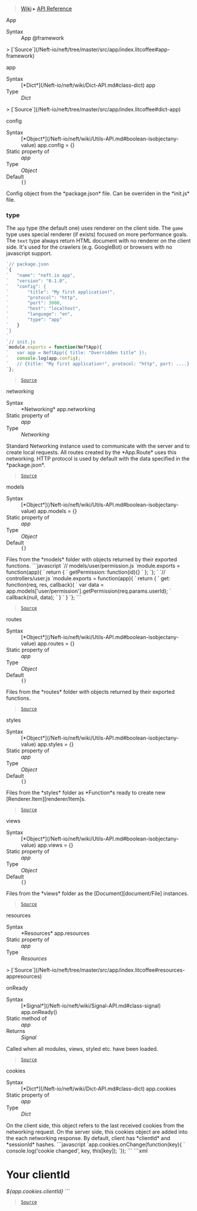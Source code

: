 > [Wiki](Home) ▸ [API Reference](API-Reference)

App
<dl><dt>Syntax</dt><dd>App @framework</dd></dl>
> [`Source`](/Neft-io/neft/tree/master/src/app/index.litcoffee#app-framework)

app
<dl><dt>Syntax</dt><dd>[*Dict*](/Neft-io/neft/wiki/Dict-API.md#class-dict) app</dd><dt>Type</dt><dd><i>Dict</i></dd></dl>
> [`Source`](/Neft-io/neft/tree/master/src/app/index.litcoffee#dict-app)

config
<dl><dt>Syntax</dt><dd>[*Object*](/Neft-io/neft/wiki/Utils-API.md#boolean-isobjectany-value) app.config = {}</dd><dt>Static property of</dt><dd><i>app</i></dd><dt>Type</dt><dd><i>Object</i></dd><dt>Default</dt><dd><code>{}</code></dd></dl>
Config object from the *package.json* file.
Can be overriden in the *init.js* file.

### type

The `app` type (the default one) uses renderer on the client side.
The `game` type uses special renderer (if exists) focused on more performance goals.
The `text` type always return HTML document with no renderer on the client side.
It's used for the crawlers (e.g. GoogleBot) or browsers with no javascript support.
```javascript
`// package.json
`{
`   "name": "neft.io app",
`   "version": "0.1.0",
`   "config": {
`       "title": "My first application!",
`       "protocol": "http",
`       "port": 3000,
`       "host": "localhost",
`       "language": "en",
`       "type": "app"
`   }
`}
`
`// init.js
`module.exports = function(NeftApp){
`   var app = NeftApp({ title: "Overridden title" });
`   console.log(app.config);
`   // {title: "My first application!", protocol: "http", port: ....}
`};
```

> [`Source`](/Neft-io/neft/tree/master/src/app/index.litcoffee#type)

networking
<dl><dt>Syntax</dt><dd>*Networking* app.networking</dd><dt>Static property of</dt><dd><i>app</i></dd><dt>Type</dt><dd><i>Networking</i></dd></dl>
Standard Networking instance used to communicate
with the server and to create local requests.
All routes created by the *App.Route* uses this networking.
HTTP protocol is used by default with the data specified in the *package.json*.

> [`Source`](/Neft-io/neft/tree/master/src/app/index.litcoffee#networking-appnetworking)

models
<dl><dt>Syntax</dt><dd>[*Object*](/Neft-io/neft/wiki/Utils-API.md#boolean-isobjectany-value) app.models = {}</dd><dt>Static property of</dt><dd><i>app</i></dd><dt>Type</dt><dd><i>Object</i></dd><dt>Default</dt><dd><code>{}</code></dd></dl>
Files from the *models* folder with objects returned by their exported functions.
```javascript
`// models/user/permission.js
`module.exports = function(app){
`   return {
`       getPermission: function(id){}
`   };
`};
`
`// controllers/user.js
`module.exports = function(app){
`   return {
`       get: function(req, res, callback){
`           var data = app.models['user/permission'].getPermission(req.params.userId);
`           callback(null, data);
`       }
`   }
`};
```

> [`Source`](/Neft-io/neft/tree/master/src/app/index.litcoffee#object-appmodels--)

routes
<dl><dt>Syntax</dt><dd>[*Object*](/Neft-io/neft/wiki/Utils-API.md#boolean-isobjectany-value) app.routes = {}</dd><dt>Static property of</dt><dd><i>app</i></dd><dt>Type</dt><dd><i>Object</i></dd><dt>Default</dt><dd><code>{}</code></dd></dl>
Files from the *routes* folder with objects returned by their exported functions.

> [`Source`](/Neft-io/neft/tree/master/src/app/index.litcoffee#object-approutes--)

styles
<dl><dt>Syntax</dt><dd>[*Object*](/Neft-io/neft/wiki/Utils-API.md#boolean-isobjectany-value) app.styles = {}</dd><dt>Static property of</dt><dd><i>app</i></dd><dt>Type</dt><dd><i>Object</i></dd><dt>Default</dt><dd><code>{}</code></dd></dl>
Files from the *styles* folder as *Function*s
ready to create new [Renderer.Item][renderer/Item]s.

> [`Source`](/Neft-io/neft/tree/master/src/app/index.litcoffee#object-appstyles--)

views
<dl><dt>Syntax</dt><dd>[*Object*](/Neft-io/neft/wiki/Utils-API.md#boolean-isobjectany-value) app.views = {}</dd><dt>Static property of</dt><dd><i>app</i></dd><dt>Type</dt><dd><i>Object</i></dd><dt>Default</dt><dd><code>{}</code></dd></dl>
Files from the *views* folder as the [Document][document/File] instances.

> [`Source`](/Neft-io/neft/tree/master/src/app/index.litcoffee#object-appviews--)

resources
<dl><dt>Syntax</dt><dd>*Resources* app.resources</dd><dt>Static property of</dt><dd><i>app</i></dd><dt>Type</dt><dd><i>Resources</i></dd></dl>
> [`Source`](/Neft-io/neft/tree/master/src/app/index.litcoffee#resources-appresources)

onReady
<dl><dt>Syntax</dt><dd>[*Signal*](/Neft-io/neft/wiki/Signal-API.md#class-signal) app.onReady()</dd><dt>Static method of</dt><dd><i>app</i></dd><dt>Returns</dt><dd><i>Signal</i></dd></dl>
Called when all modules, views, styled etc. have been loaded.

> [`Source`](/Neft-io/neft/tree/master/src/app/index.litcoffee#signal-apponready)

cookies
<dl><dt>Syntax</dt><dd>[*Dict*](/Neft-io/neft/wiki/Dict-API.md#class-dict) app.cookies</dd><dt>Static property of</dt><dd><i>app</i></dd><dt>Type</dt><dd><i>Dict</i></dd></dl>
On the client side, this object refers to the last received cookies
from the networking request.
On the server side, this cookies object are added into the each networking response.
By default, client has *clientId* and *sessionId* hashes.
```javascript
`app.cookies.onChange(function(key){
`   console.log('cookie changed', key, this[key]);
`});
```
```xml
<h1>Your clientId</h1>
<em>${app.cookies.clientId}</em>
```

> [`Source`](/Neft-io/neft/tree/master/src/app/index.litcoffee#dict-appcookies)

